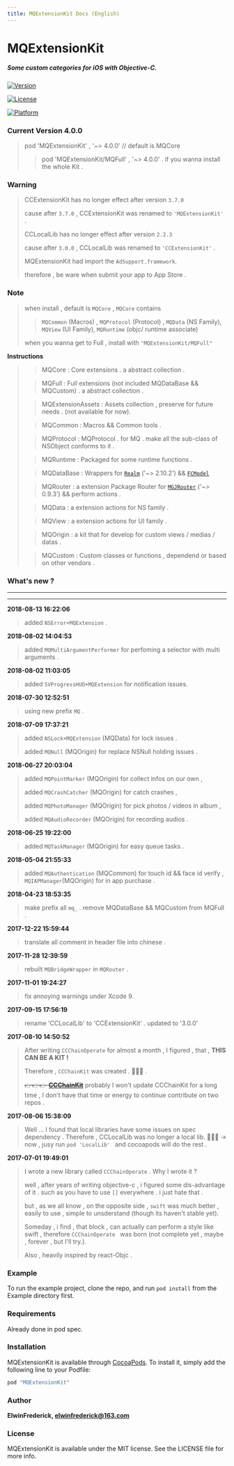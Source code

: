 ```yaml
---
title: MQExtensionKit Docs (English)
---
```


# MQExtensionKit

##### Some custom categories for iOS with Objective-C. 

[![Version](https://img.shields.io/cocoapods/v/MQExtensionKit.svg?style=flat)](http://cocoapods.org/pods/MQExtensionKit)

[![License](https://img.shields.io/cocoapods/l/MQExtensionKit.svg?style=flat)](http://cocoapods.org/pods/MQExtensionKit)

[![Platform](https://img.shields.io/cocoapods/p/MQExtensionKit.svg?style=flat)](http://cocoapods.org/pods/MQExtensionKit)

### Current Version 4.0.0

> pod 'MQExtensionKit' , '~> 4.0.0' // default is MQCore
> 
> > pod 'MQExtensionKit/MQFull' , '~> 4.0.0' . if you wanna install the whole Kit .

### Warning
>
> CCExtensionKit has no longer effect after version `3.7.0`
> 
> cause after `3.7.0` , CCExtensionKit was renamed to `'MQExtensionKit'` .
>
> CCLocalLib has no longer effect after version `2.2.3`
> 
> cause after `3.0.0` , CCLocalLib was renamed to `'CCExtensionKit'` .
> 
> MQExtensionKit had import the `AdSupport.framework`.
> 
> therefore , be ware when submit your app to App Store .

### Note
> when install , default is `MQCore` , `MQCore` contains 
> 
> > `MQCommon` (Macros) , `MQProtocol` (Protocol) , `MQData` (NS Family), `MQView` (UI Family), `MQRuntime` (objc/ runtime associate)
> 
> when you wanna get to Full , install with `"MQExtensionKit/MQFull"`

**Instructions**
> 
> > MQCore : Core extensions . a abstract collection .
> 
> > MQFull : Full extensions (not included MQDataBase && MQCustom) . a abstract collection .
> 
> > MQExtensionAssets : Assets collection , preserve for future needs . (not available for now).
> 
> > MQCommon : Macros && Common tools .
> 
> > MQProtocol : MQProtocol . for MQ . make all the sub-class of NSObject conforms to it .
> 
> > MQRuntime : Packaged for some runtime functions .
> 
> > MQDataBase : Wrappers for [`Realm`](https://github.com/realm/realm-cocoa) ('~> 2.10.2') && [`FCModel`](https://github.com/marcoarment/FCModel)
> 
> > MQRouter : a extension Package Router for [`MGJRouter`](https://github.com/meili/MGJRouter) ('~> 0.9.3') && perform actions .
> 
> > MQData :  a extension actions for NS family .
> 
> > MQView :  a extension actions for UI family .
> 
> > MQOrigin : a kit that for develop for custom views / medias / datas .
> 
> > MQCustom :  Custom classes or functions , dependend or based on other vendors .

### What's new ?
---
---
**2018-08-13 16:22:06**

> added  `NSError+MQExtension` .

**2018-08-02 14:04:53**

> added `MQMultiArgumentPerformer` for perfoming a selector with multi arguments .

**2018-08-02 11:03:05**

> added  `SVProgressHUD+MQExtension` for notification issues.

**2018-07-30 12:52:51**

> using new prefix  `MQ` .

**2018-07-09 17:37:21**

> added `NSLock+MQExtension` (MQData) for lock issues .
>
> added `MQNull` (MQOrigin) for replace NSNull holding issues .

**2018-06-27 20:03:04**

> added `MQPointMarker` (MQOrigin) for collect infos on our own ,
> 
> added `MQCrashCatcher` (MQOrigin) for catch crashes , 
> 
> added `MQPhotoManager` (MQOrigin) for pick photos / videos in album ,
> 
> added `MQAudioRecorder` (MQOrigin) for recording audios .

**2018-06-25 19:22:00**

> added `MQTaskManager` (MQOrigin) for easy queue tasks .

**2018-05-04 21:55:33**

> added `MQAuthentication` (MQCommon) for touch id && face id verify , `MQIAPManager`(MQOrigin) for in app purchase  .

**2018-04-23 18:53:35**

> make prefix all `mq_` . remove MQDataBase && MQCustom from MQFull .

**2017-12-22 15:59:44**

> translate all comment in header file into chinese .

**2017-11-28 12:39:59**

> rebuilt `MQBridgeWrapper` in `MQRouter` .

**2017-11-01 19:24:27**

> fix annoying warnings under Xcode 9.

**2017-09-15 17:56:19**

> rename 'CCLocalLib' to 'CCExtensionKit' .
> updated to '3.0.0'
> 

**2017-08-10 14:50:52**
  
> After writing `CCChainOperate` for almost a month , I figured , that , **THIS CAN BE A KIT !**
> 
> Therefore , `CCChainKit` was created . 👏👏👏 .
> 
> ~~👉👉👉 **[CCChainKit](https://github.com/VArbiter/CCChainKit)**~~
> probably I won't update CCChainKit for a long time , I don't have that time or energy to continue contribute on two repos .

**2017-08-06 15:38:09**

> Well ... I found that local libraries have some issues on spec dependency . Therefore , CCLocalLib was no longer a local lib. 
👏👏👏 -> now , jusy run `pod 'LocalLib' ` and cocoapods will do the rest .

**2017-07-01 19:49:01**
> I wrote a new library called `CCChainOperate` .
 Why I wrote it ?
>
> well , after years of writing objective-c , i figured some dis-advantage of it . such as you have to use `[]`  everywhere . i just hate that . 
> 
> but , as we all know , on the opposite side , `swift` was much better , easily to use , simple to unsderstand (though its haven't stable yet). 
> 
>  Someday , i find , that block , can actually can perform a style like swift , therefore `CCChainOperate ` was born (not complete yet , maybe , forever , but I'll try.).
>  
>  Also , heavily inspired by react-Objc .

### Example

To run the example project, clone the repo, and run `pod install` from the Example directory first.

### Requirements

Already done in pod spec.

### Installation

MQExtensionKit is available through [CocoaPods](http://cocoapods.org). To install
it, simply add the following line to your Podfile:

```ruby
pod "MQExtensionKit"
```

### Author

**ElwinFrederick, elwinfrederick@163.com**

### License

MQExtensionKit is available under the MIT license. See the LICENSE file for more info.
